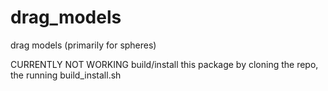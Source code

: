 # drag_models
drag models (primarily for spheres)

CURRENTLY NOT WORKING build/install this package by cloning the repo, the running build_install.sh


